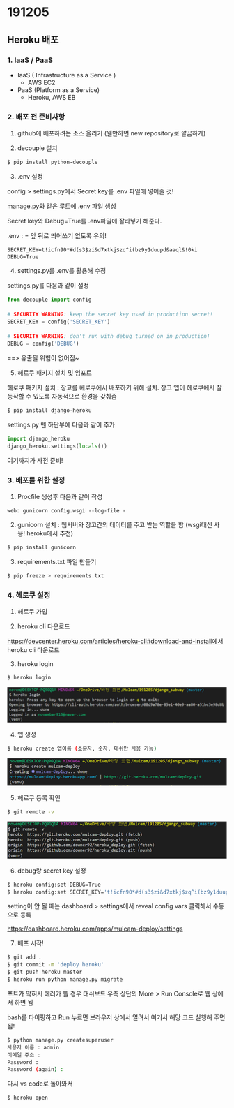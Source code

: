 # 191205

## Heroku 배포

### 1. IaaS / PaaS

- IaaS ( Infrastructure as a Service )
  - AWS EC2
- PaaS (Platform as a Service)
  - Heroku, AWS EB



### 2. 배포 전 준비사항

1) github에 배포하려는 소스 올리기 (웬만하면 new repository로 깔끔하게)

2) decouple 설치

```bash
$ pip install python-decouple
```

3) .env 설정

config > settings.py에서 Secret key를 .env 파일에 넣어줄 것!

manage.py와 같은 루트에 .env 파일 생성

Secret key와 Debug=True를 .env파일에 잘라넣기 해준다. 

.env : = 앞 뒤로 띄어쓰기 없도록 유의!

```
SECRET_KEY=t!icfn90*#d(s3$zi&d7xtkj$zq^i(bz9y1duupd&aaql&!0ki
DEBUG=True
```

4) settings.py를 .env를 활용해 수정

settings.py를 다음과 같이 설정

```python
from decouple import config

# SECURITY WARNING: keep the secret key used in production secret!
SECRET_KEY = config('SECRET_KEY')

# SECURITY WARNING: don't run with debug turned on in production!
DEBUG = config('DEBUG')
```

==> 유출될 위험이 없어짐~

5) 헤로쿠 패키지 설치 및 임포트

헤로쿠 패키지 설치 : 장고를 헤로쿠에서 배포하기 위해 설치. 장고 앱이 헤로쿠에서 잘 동작할 수 있도록 자동적으로 환경을 갖춰줌

```bash
$ pip install django-heroku
```

settings.py 맨 하단부에 다음과 같이 추가

```python
import django_heroku
django_heroku.settings(locals())
```

여기까지가 사전 준비!



### 3. 배포를 위한 설정

1) Procfile 생성후 다음과 같이 작성

```
web: gunicorn config.wsgi --log-file -
```

2) gunicorn 설치 : 웹서버와 장고간의 데이터를 주고 받는 역할을 함 (wsgi대신 사용! heroku에서 추천)

```bash
$ pip install gunicorn
```

3) requirements.txt 파일 만들기

```bash
$ pip freeze > requirements.txt
```



### 4. 헤로쿠 설정

1) 헤로쿠 가입

2) heroku cli 다운로드

https://devcenter.heroku.com/articles/heroku-cli#download-and-install에서 heroku cli 다운로드

3) heroku login

```bash
$ heroku login
```

![1575527009490](assets/1575527009490.png)

4) 앱 생성

```bash
$ heroku create 앱이름 (소문자, 숫자, 대쉬만 사용 가능)
```

![1575527029786](assets/1575527029786.png)

5) 헤로쿠 등록 확인

```bash
$ git remote -v
```

![1575526982891](assets/1575526982891.png)



6) debug랑 secret key 설정

```bash
$ heroku config:set DEBUG=True
$ heroku config:set SECRET_KEY='t!icfn90*#d(s3$zi&d7xtkj$zq^i(bz9y1duupd&aaql&!0ki'
```

setting이 안 될 때는 dashboard > settings에서 reveal config vars 클릭해서 수동으로 등록

https://dashboard.heroku.com/apps/mulcam-deploy/settings



7) 배포 시작!

```bash
$ git add .
$ git commit -m 'deploy heroku'
$ git push heroku master
$ heroku run python manage.py migrate
```

포트가 막혀서 에러가 뜰 경우 대쉬보드 우측 상단의 More > Run Console로 웹 상에서 하면 됨

bash를 타이핑하고 Run 누르면 브라우저 상에서 열려서 여기서 해당 코드 실행해 주면 됨!

```bash
$ python manage.py createsuperuser
사용자 이름 : admin
이메일 주소 : 
Password : 
Password (again) : 
```



다시 vs code로 돌아와서

```bash
$ heroku open
```